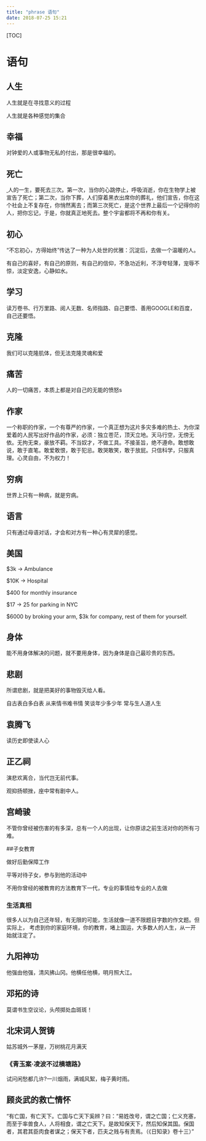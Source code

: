```yaml
---
title: "phrase 语句"
date: 2018-07-25 15:21
---
```




[TOC]



# 语句



## 人生

人生就是在寻找意义的过程

人生就是各种感觉的集合





## 幸福

对钟爱的人或事物无私的付出，那是很幸福的。



## 死亡

[ ](orpheus://orpheus/pub/app.html#/m/personal/?uid=311313383)人的一生，要死去三次。第一次，当你的心跳停止，呼吸消逝，你在生物学上被宣告了死亡；第二次，当你下葬，人们穿着黑衣出席你的葬礼，他们宣告，你在这个社会上不复存在，你悄然离去；而第三次死亡，是这个世界上最后一个记得你的人，把你忘记，于是，你就真正地死去。整个宇宙都将不再和你有关。



## 初心

“不忘初心，方得始终”传达了一种为人处世的优雅：沉淀后，去做一个温暖的人。

有自己的喜好，有自己的原则，有自己的信仰，不急功近利，不浮夸轻薄，宠辱不惊，淡定安逸，心静如水。



## 学习

读万卷书、行万里路、阅人无数、名师指路、自己要悟、善用GOOGLE和百度，自己还要悟。





## 克隆

我们可以克隆肌体，但无法克隆灵魂和爱







## 痛苦

人的一切痛苦，本质上都是对自己的无能的愤怒s





## 作家

一个称职的作家，一个有尊严的作家，一个真正想为这片多灾多难的热土、为你深爱着的人民写出好作品的作家，必须：独立苍茫，顶天立地。天马行空，无傍无依。无拘无束，豪放不羁。不当奴才，不做工具。不接圣旨，绝不遵命。敢想敢说，敢于直笔。敢爱敢恨，敢于犯忌。敢哭敢笑，敢于放屁。只信科学，只服真理。心灵自由，不为权力！



## 穷病

世界上只有一种病，就是穷病。



## 语言

只有通过母语对话，才会和对方有一种心有灵犀的感觉。



## 美国

$3k -> Ambulance

$10K -> Hospital 

$400 for monthly insurance 

$17 -> 25 for parking in NYC

\$6000 by broking your arm, \$3k for company, rest of them for yourself.



## 身体

能不用身体解决的问题，就不要用身体，因为身体是自己最珍贵的东西。



## 悲剧

所谓悲剧，就是把美好的事物毁灭给人看。

自古表白多白表 从来情书难书情 笑谈年少多少年 常与生人道人生



## 袁腾飞

读历史即使读人心



## 正乙祠

演悲欢离合，当代岂无前代事。

观抑扬顿挫，座中常有剧中人。

## 宫崎骏

不管你曾经被伤害的有多深，总有一个人的出现，让你原谅之前生活对你的所有刁难。



##子女教育

做好后勤保障工作

平等对待子女，参与到他的活动中

不用你曾经的被教育的方法教育下一代，专业的事情给专业的人去做



### 生活真相

很多人以为自己还年轻，有无限的可能，生活就像一道不限题目字数的作文题。但实际上， 考虑到你的家庭环境，你的教育，堵上国运，大多数人的人生，从一开始就注定了。



## 九阳神功

他强由他强，清风拂山冈。他横任他横，明月照大江。



## 邓拓的诗

莫谓书生空议论，头颅掷处血斑斑！



## 北宋词人贺铸

姑苏城外一茅屋，万树桃花月满天



### 《青玉案·凌波不过横塘路》

试问闲愁都几许?一川烟雨，满城风絮，梅子黄时雨。



## 顾炎武的救亡情怀

“有亡国，有亡天下。亡国与亡天下奚辨？曰：“易姓改号，谓之亡国；仁义充塞，而至于率兽食人，人将相食，谓之亡天下。是故知保天下，然后知保其国。保国者，其君其臣肉食者谋之；保天下者，匹夫之贱与有责焉。（《日知录》卷十三）”